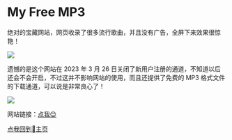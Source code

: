 # My Free MP3

绝对的宝藏网站，网页收录了很多流行歌曲，并且没有广告，全屏下来效果很惊艳！

![](https://api2.mubu.com/v3/document_image/d402d77b-30f3-4b67-8dd5-4855fa101da7-7449034.jpg)

遗憾的是这个网站在 2023 年 3 月 26 日关闭了新用户注册的通道，不知道以后还会不会开启，不过这并不影响网站的使用，而且还提供了免费的 MP3 格式文件的下载通道，可以说是非常良心了！

![](https://api2.mubu.com/v3/document_image/836a2a7e-7524-4410-aea1-ce3ffc0e4a64-7449034.jpg)

网站链接：[点我😊](https://tool.liumingye.cn/music/?page=searchPage#/)

[点我回到🏡主页](https://nn66kk.github.io/Mon-Blog/)
